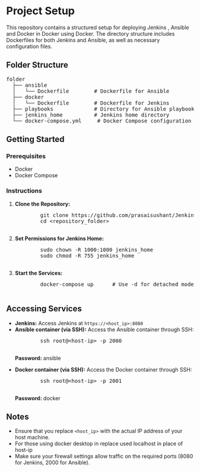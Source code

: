<h1>Project Setup</h1>

<p>This repository contains a structured setup for deploying Jenkins , Ansible and Docker in Docker using Docker. The directory structure includes Dockerfiles for both Jenkins and Ansible, as well as necessary configuration files.</p>

<h2>Folder Structure</h2>
<pre>
folder
  ├── ansible
  │   └── Dockerfile        # Dockerfile for Ansible
  ├── docker
  │   └── Dockerfile        # Dockerfile for Jenkins
  ├── playbooks             # Directory for Ansible playbooks
  ├── jenkins_home          # Jenkins home directory
  └── docker-compose.yml     # Docker Compose configuration
</pre>

<h2>Getting Started</h2>

<h3>Prerequisites</h3>
<ul>
    <li>Docker</li>
    <li>Docker Compose</li>
</ul>

<h3>Instructions</h3>
<ol>
    <li><strong>Clone the Repository:</strong>
        <pre>
        git clone https://github.com/prasaisushant/Jenkins_ansible_docker_compose.git
        cd &lt;repository_folder&gt;
        </pre>
    </li>
    <li><strong>Set Permissions for Jenkins Home:</strong>
        <pre>
        sudo chown -R 1000:1000 jenkins_home
        sudo chmod -R 755 jenkins_home
        </pre>
    </li>
    <li><strong>Start the Services:</strong>
        <pre>
        docker-compose up      # Use -d for detached mode
        </pre>
    </li>
</ol>

<h2>Accessing Services</h2>
<ul>
    <li><strong>Jenkins:</strong> Access Jenkins at <code>https://&lt;host_ip&gt;:8080</code></li>
    <li><strong>Ansible container (via SSH):</strong> Access the Ansible container through SSH:
        <pre>
        ssh root@&lt;host-ip&gt; -p 2000
        </pre>
        <p><strong>Password:</strong> ansible</p>
    </li>
    <li><strong>Docker container (via SSH):</strong> Access the Docker container through SSH:
        <pre>
        ssh root@&lt;host-ip&gt; -p 2001
        </pre>
        <p><strong>Password:</strong> docker</p>
    </li>
</ul>
</ul>

<h2>Notes</h2>
<ul>
    <li>Ensure that you replace <code>&lt;host_ip&gt;</code> with the actual IP address of your host machine.</li>
    <li> For those using docker desktop in replace used localhost in place of host-ip</li>
    <li>Make sure your firewall settings allow traffic on the required ports (8080 for Jenkins, 2000 for Ansible).</li>
</ul>
